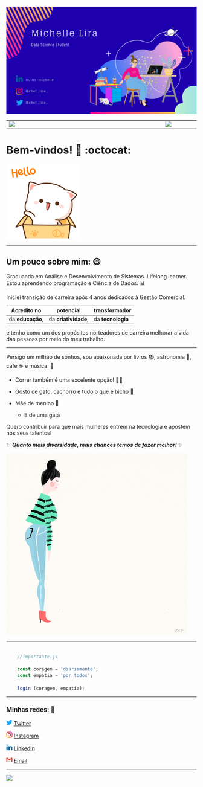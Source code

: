 ![](https://github.com/michelle-lira/michelle-lira/blob/main/githubprof/templategithub.png "Michelle Lira")  

<center>
<table>
    <tr>
        <td><img width="400px" align="left" src="https://github-readme-stats.vercel.app/api/top-langs/?username=michelle-lira&hide=html&layout=compact&theme=cobalt" /></td>
        <td><img width="495px" align="left" src="https://github-readme-stats.vercel.app/api?username=michelle-lira&theme=cobalt" /></td>
    </tr>   
</table>
</center>

# Bem-vindos! :wave: :octocat:  

![Olá!](https://github.com/michelle-lira/michelle-lira/blob/main/githubprof/tenor3.gif)

---
## Um pouco sobre mim: :smile:

Graduanda em Análise e Desenvolvimento de Sistemas. Lifelong learner.
Estou aprendendo programação e Ciência de Dados. :bar_chart:

Iniciei transição de carreira após 4 anos dedicados à Gestão Comercial. 

| Acredito no | potencial | transformador |
|-------------|-----------|-----------------|
|da **educação**, | da **criatividade**, | da **tecnologia** | 

e tenho como um dos propósitos norteadores de carreira melhorar a vida das pessoas por meio do meu trabalho.



---

Persigo um milhão de sonhos, sou apaixonada por livros :books:, astronomia 🚀, café :coffee: e música. :musical_note:

* Correr também é uma excelente opção! :running_woman:

* Gosto de gato, cachorro e tudo o que é bicho :lion:

* Mãe de menino :blue_heart:
    - E de uma gata

Quero contribuir para que mais mulheres entrem na tecnologia e apostem nos seus talentos!

:sparkles:  _**Quanto mais diversidade, mais chances temos de fazer melhor!**_  :sparkles:

![](https://github.com/michelle-lira/michelle-lira/blob/main/githubprof/giphyall.gif)

---

```javascript

    //importante.js

    const coragem = 'diariamente';
    const empatia = 'por todos';

    login (coragem, empatia);
```

---

### Minhas redes: 💬

<img src="https://github.com/michelle-lira/michelle-lira/blob/main/githubprof/013-twitter.png" width="16"></img></a> [Twitter](https://twitter.com/chell_lira_)   

<a href="https://www.instagram.com/chell_lira_/"><img src="https://github.com/michelle-lira/michelle-lira/blob/main/githubprof/011-instagram.png" width="16"></img></a> [Instagram](https://www.instagram.com/chell_lira_)  

<a href="https://www.linkedin.com/in/michelle-lira"><img src="https://github.com/michelle-lira/michelle-lira/blob/main/githubprof/010-linkedin.png" width="16"></img></a> [LinkedIn](https://www.linkedin.com/in/michelle-lira)  

<a href="mailto:mchll.lira@gmail.com"><img src="https://github.com/michelle-lira/michelle-lira/blob/main/githubprof/gmail2.png" width="16"></img></a> [Email](mailto:mchll.lira@gmail.com)  

---
![](https://komarev.com/ghpvc/?username=michelle-lira&color=blue&style=flat)

